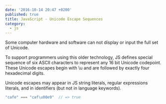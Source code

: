 ```yaml
---
date: '2016-10-14 20:47 +0200'
published: true
title: JavaScript - Unicode Escape Sequences
category:
  - js
---
```

Some computer hardware and software can not display or input the full set of Unicode.

To support programmers using this older technology, JS defines special sequence of six ASCII characters to represent any 16 bit Unicode codepoint. These Unicode escapes begin with \u and are followed by exactly four hexadecimal digits. 

Unicode escapes may appear in JS string literals, regular expressions literals, and in identifiers (but not in language keywords).

```javascript
"cafe" === "caf\u00e9"	// => true
```
